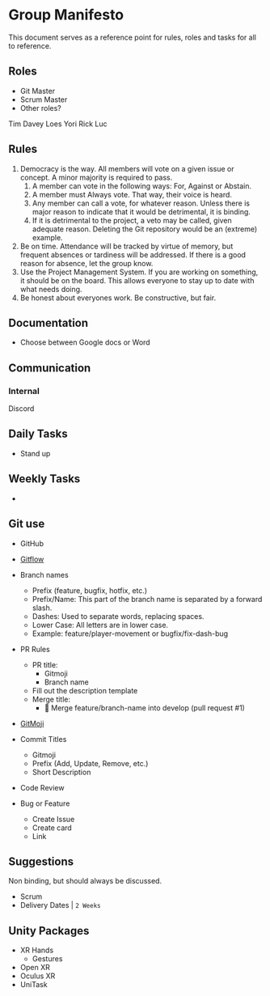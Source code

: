 # Group Manifesto

This document serves as a reference point for rules, roles and tasks for all to reference.

## Roles

- Git Master
- Scrum Master
- Other roles?

Tim 
Davey
Loes
Yori
Rick
Luc

## Rules

1. Democracy is the way. All members will vote on a given issue or concept. A minor majority is required to pass.
    1. A member can vote in the following ways: For, Against or Abstain.
    2. A member must Always vote. That way, their voice is heard.
    3. Any member can call a vote, for whatever reason. Unless there is major reason to indicate that it would be detrimental, it is binding.
    4. If it is detrimental to the project, a veto may be called, given adequate reason. Deleting the Git repository would be an (extreme) example.
2. Be on time. Attendance will be tracked by virtue of memory, but frequent absences or tardiness will be addressed. If there is a good reason for absence, let the group know.
3. Use the Project Management System. If you are working on something, it should be on the board. This allows everyone to stay up to date with what needs doing.
4. Be honest about everyones work. Be constructive, but fair.

## Documentation

- Choose between Google docs or Word

## Communication

### Internal

Discord

## Daily Tasks

- Stand up

## Weekly Tasks

- 

## Git use

- GitHub
- [Gitflow](https://www.gitkraken.com/learn/git/git-flow)

- Branch names
    - Prefix (feature, bugfix, hotfix, etc.)
    - Prefix/Name: This part of the branch name is separated by a forward slash.
    - Dashes: Used to separate words, replacing spaces.
    - Lower Case: All letters are in lower case.
    - Example: feature/player-movement or bugfix/fix-dash-bug

- PR Rules
    - PR title: 
        - Gitmoji
        - Branch name
    - Fill out the description template
    - Merge title:
        - 🔀 Merge feature/branch-name into develop (pull request #1)

- [GitMoji](https://gitmoji.dev/)
- Commit Titles
    - Gitmoji
    - Prefix (Add, Update, Remove, etc.)
    - Short Description

- Code Review

- Bug or Feature
    - Create Issue
    - Create card
    - Link

## Suggestions

Non binding, but should always be discussed.

- Scrum
- Delivery Dates | `2 Weeks`

## Unity Packages

- XR Hands
    - Gestures
- Open XR
- Oculus XR 
- UniTask 